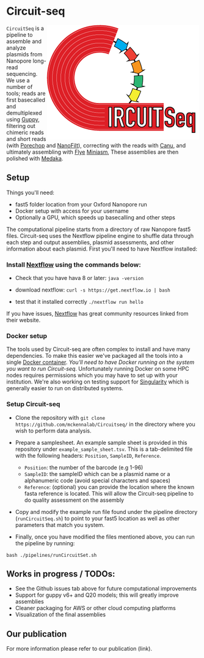 
# Circuit-seq
<img align="right" src="https://github.com/mckennalab/Circuitseq/blob/main/circuitSeq_logo_red.png?raw=true">

`CircuitSeq` is a pipeline to assemble and analyze plasmids from Nanopore long-read sequencing. We use a number of tools; reads are first basecalled and demultiplexed using [Guppy](https://nanoporetech.com/), filtering out chimeric reads and short reads (with [Porechop](https://github.com/rrwick/Porechop) and [NanoFilt](https://github.com/wdecoster/nanofilt)), correcting with the reads with [Canu](https://github.com/marbl/canu), and ultimately assembling with [Flye](https://github.com/fenderglass/Flye/) [Miniasm](https://github.com/lh3/miniasm), These assemblies are then polished with [Medaka](https://github.com/nanoporetech/medaka). 

## Setup 

Things you'll need:

- fast5 folder location from your Oxford Nanopore run
- Docker setup with access for your username
- Optionally a GPU, which speeds up basecalling and other steps

The computational pipeline starts from a directory of raw Nanopore fast5 files. Circuit-seq uses the Nextflow pipeline engine to shuffle data through each step and output assemblies, plasmid assessments, and other information about each plasmid. First you'll need to have Nextflow installed:

### Install [Nextflow](https://www.nextflow.io/) using the commands below:

- Check that you have hava 8 or later:
```java -version ```

- download nextflow:
```curl -s https://get.nextflow.io | bash ```

- test that it installed correctly
```./nextflow run hello ```

If you have issues, [Nextflow](https://www.nextflow.io/) has great community resources linked from their website.

### Docker setup

The tools used by Circuit-seq are often complex to install and have many dependencies. To make this easier we've packaged all the tools into a single [Docker container](https://hub.docker.com/repository/docker/aaronmck/plasmidassembly). *You'll need to have Docker running on the system you want to run Circuit-seq*. Unfortunately running Docker on some HPC nodes requires permissions which you may have to set up with your institution. We're also working on testing support for [Singularity](https://sylabs.io/guides/3.5/user-guide/introduction.html) which is generally easier to run on distributed systems. 

### Setup Circuit-seq

- Clone the repository with ```git clone https://github.com/mckennalab/Circuitseq/``` in the directory where you wish to perform data analysis. 

- Prepare a samplesheet. An example sample sheet is provided in this repository under `example_sample_sheet.tsv`. This is a tab-delimited file with the following headers: `Position`, `SampleID`, `Reference`.  
  - `Position`: the number of the barcode (e.g 1-96) 
  - `SampleID`: the sampleID which can be a plasmid name or a alphanumeric code (avoid special characters and spaces)
  - `Reference`: (optional) you can provide the location where the known fasta reference is located. This will allow the Circuit-seq pipeline to do quality assessment on the assembly

- Copy and modify the example run file found under the pipeline directory (`runCircuitSeq.sh`) to point to your fast5 location as well as other parameters that match you system.

- Finally, once you have modified the files mentioned above, you can run the pipeline by running:
```
bash ./pipelines/runCircuitSet.sh
```

## Works in progress / TODOs:
- See the Github issues tab above for future computational improvements
- Support for guppy v6+ and Q20 models; this will greatly improve assemblies
- Cleaner packaging for AWS or other cloud computing platforms
- Visualization of the final assemblies

## Our publication
For more information please refer to our publication (link). 
